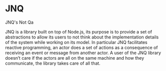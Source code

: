 # JNQ
JNQ's Not Qa

JNQ is a library built on top of Node.js, its purpose is to provide a set of abstractions to allow its users to not think about the implementation details of the system while working on its model.
In particular JNQ facilitates reactive programming, an actor does a set of actions as a consequence of receiving an event or message from another actor.
A user of the JNQ library doesn’t care if the actors are all on the same machine and how they communicate, the library takes care of all that.
